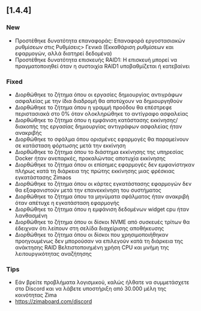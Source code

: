 ## [1.4.4]
### New
- Προστέθηκε δυνατότητα επαναφοράς: Επαναφορά εργοστασιακών ρυθμίσεων στις Ρυθμίσεις> Γενικά (Εκκαθάριση ρυθμίσεων και εφαρμογών, αλλά διατηρεί δεδομένα)
- Προστέθηκε δυνατότητα επισκευής RAID1: Η επισκευή μπορεί να πραγματοποιηθεί όταν η συστοιχία RAID1 υποβαθμίζεται ή κατεβαίνει
### Fixed
- Διορθώθηκε το ζήτημα όπου οι εργασίες δημιουργίας αντιγράφων ασφαλείας με την ίδια διαδρομή θα αποτύχουν να δημιουργηθούν
- Διορθώθηκε το ζήτημα όπου η γραμμή προόδου θα επέστρεφε περιστασιακά στο 0% όταν ολοκληρώθηκε το αντίγραφο ασφαλείας
- Διορθώθηκε το ζήτημα όπου η εμφάνιση κατάστασης εκκίνησης/διακοπής της εργασίας δημιουργίας αντιγράφων ασφαλείας ήταν ανακριβής
- Διορθώθηκε το σφάλμα όπου ορισμένες εφαρμογές θα παραμείνουν σε κατάσταση φόρτωσης μετά την εκκίνηση
- Διορθώθηκε το ζήτημα όπου το διάστημα εκκίνησης της υπηρεσίας Docker ήταν ανεπαρκές, προκαλώντας αποτυχία εκκίνησης
- Διορθώθηκε το ζήτημα όπου οι επίσημες εφαρμογές δεν εμφανίστηκαν πλήρως κατά τη διάρκεια της πρώτης εκκίνησης μιας φρέσκιας εγκατάστασης Zimaos
- Διορθώθηκε το ζήτημα όπου οι κάρτες εγκατάστασης εφαρμογών δεν θα εξαφανιστούν μετά την επανεκκίνηση του συστήματος
- Διορθώθηκε το ζήτημα όπου τα μηνύματα σφάλματος ήταν ανακριβή όταν απέτυχε η εγκατάσταση εφαρμογής
- Διορθώθηκε το ζήτημα όπου η εμφάνιση δεδομένων widget cpu ήταν λανθασμένη
- Διορθώθηκε το ζήτημα όπου οι δίσκοι NVME από συσκευές τρίτων θα έδειχναν ότι λείπουν στη σελίδα διαχείρισης αποθήκευσης
- Διορθώθηκε το ζήτημα όπου οι δίσκοι που χρησιμοποιήθηκαν προηγουμένως δεν μπορούσαν να επιλεγούν κατά τη διάρκεια της ανάκτησης RAID
Βελτιστοποιημένη χρήση CPU και μνήμη της λειτουργικότητας αναζήτησης
### Tips
- Εάν βρείτε προβλήματα λογισμικού, καλώς ήλθατε να συμμετάσχετε στο Discord και να λάβετε υποστήριξη από 30.000 μέλη της κοινότητας Zima
- <a href = "https://zimaboard.com/discord" target = "_ blank" style = "χρώμα: μπλε"> https://zimaboard.com/discord </a>
